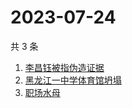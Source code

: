 # 2023-07-24

共 3 条

<!-- BEGIN ZHIHUSEARCH -->
<!-- 最后更新时间 Mon Jul 24 2023 14:12:32 GMT+0800 (China Standard Time) -->
1. [李昌钰被指伪造证据](https://www.zhihu.com/search?q=李昌钰被指伪造证据)
1. [黑龙江一中学体育馆坍塌](https://www.zhihu.com/search?q=黑龙江一中学体育馆坍塌)
1. [职场水母](https://www.zhihu.com/search?q=职场水母)
<!-- END ZHIHUSEARCH -->
